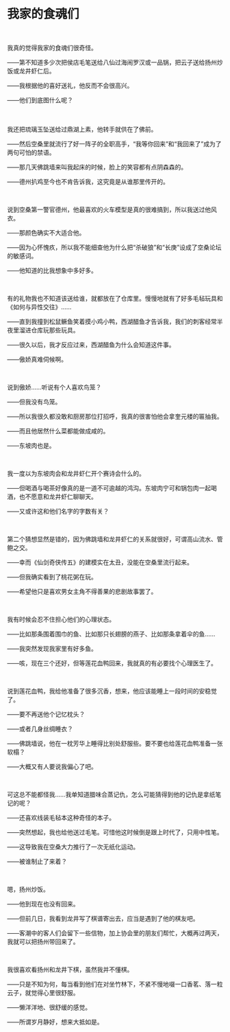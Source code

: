 # 我家的食魂们

<br>

我真的觉得我家的食魂们很奇怪。

——第不知道多少次把侯店毛笔送给八仙过海闹罗汉或一品锅，把云子送给扬州炒饭或龙井虾仁后。

——我根据他的喜好送礼，他反而不会很高兴。

——他们到底图什么呢？

<br>


<br>
我还把琉璃玉坠送给过鼎湖上素，他转手就供在了佛前。

——然后空桑里就流行了好一阵子的全职高手，“我等你回来”和“我回来了”成为了两句可怕的禁语。

——那几天佛跳墙来叫我起床的时候，脸上的笑容都有点阴森森的。

——德州扒鸡至今也不肯告诉我，这究竟是从谁那里传开的。

<br>

说到空桑第一警官德州，他最喜欢的火车模型是真的很难搞到，所以我送过他风衣。

——那颜色确实不大适合他。

——因为心怀愧疚，所以我不能细查他为什么把“杀破狼”和“长庚”设成了空桑论坛的敏感词。

——他知道的比我想象中多好多。

<br>

有的礼物我也不知道该送给谁，就都放在了仓库里。慢慢地就有了好多毛毡玩具和《如何与异性交往》……

——直到我撞到松鼠鳜鱼笑着摸小鸡小鸭，西湖醋鱼才告诉我，我们的刺客经常半夜里溜进仓库玩那些玩具。

——很久以后，我才反应过来，西湖醋鱼为什么会知道这件事。

——傲娇真难伺候啊。

<br>

说到傲娇……听说有个人喜欢鸟笼？

——但我没有鸟笼。

——所以我很久都没敢和厨房那位打招呼，我真的很害怕他会拿奎元楼的匾抽我。

——而且他居然什么菜都能做成咸的。

——东坡肉也是。

<br>

我一度以为东坡肉会和龙井虾仁开个赛诗会什么的。

——但喝酒与喝茶好像真的是一道不可逾越的鸿沟。东坡肉宁可和锅包肉一起喝酒，也不愿意和龙井虾仁聊聊天。

——又或许这和他们名字的字数有关？

<br>

第二个猜想显然是错的，因为佛跳墙和龙井虾仁的关系就很好，可谓高山流水、管鲍之交。

——幸而《仙剑奇侠传五》的建模实在太丑，没能在空桑里流行起来。

——但我确实看到了桃花粥在玩。

——希望他只是喜欢男女主角不得善果的悲剧故事罢了。

<br>

我有时候会忍不住担心他们的心理状态。

——比如那条围着围巾的鱼、比如那只长翅膀的燕子、比如那条拿着伞的鱼……

——我突然发现我家里有好多鱼。

——咳，现在三个还好，但等莲花血鸭回来，我就真的有必要找个心理医生了。

<br>

说到莲花血鸭，我给他准备了很多沉香，想来，他应该能睡上一段时间的安稳觉了。

——要不再送他个记忆枕头？

——或者几身丝绸睡衣？

——佛跳墙说，他在一枕芳华上睡得比别处舒服些。要不要也给莲花血鸭准备一张软榻？

——大概又有人要说我偏心了吧。

<br>

可这总不能都怪我……我单知道腊味合蒸记仇，怎么可能猜得到他的记仇是拿纸笔记的呢？

——还喜欢线装毛毡本这种奇怪的本子。

——突然想起，我也给他送过毛笔。可惜他这时候倒是跟上时代了，只用中性笔。

——这导致我在空桑大力推行了一次无纸化运动。

——被谁制止了来着？

<br>

嗯，扬州炒饭。

——他到现在也没有回来。

——但前几日，我看到龙井写了棋谱寄出去，应当是遇到了他的棋友吧。

——客潮中的客人们会留下一些信物，加上协会里的朋友们帮忙，大概再过两天，我就可以把扬州带回来了。

<br>

我很喜欢看扬州和龙井下棋，虽然我并不懂棋。

——只是不知为何，每当看到他们在对坐竹林下，不紧不慢地啜一口香茗、落一粒云子，就觉得心里很舒服。

——懒洋洋地、很舒缓的感觉。

——所谓岁月静好，想来大抵如是。

<br>


<br>
